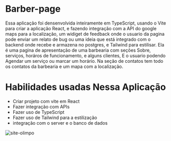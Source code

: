 # Barber-page

Essa aplicação foi densenvolvida inteiramente em TypeScript, usando o Vite para criar a aplicação React, e fazendo integração com a API do google maps 
para a localização, um widiget de feedback onde o usuario da pagina pode enviar um relato de bug ou uma ideia que está integrado com o backend onde recebe e armazena no postgres, e Tailwind para estilisar.
Ela é uma pagina de apresentação de uma barbearia com seções Sobre, serviços, horáros de funcionamento, e alguns clientes,
E o usuario podendo Agendar um serviço ou marcar um horário.
Na seção de contatos tem todo os contatos da barbearia e um mapa com a localização.


# Habilidades usadas Nessa Aplicação

- Criar projeto com vite em React
- Fazer integração com APIs
- Fazer uso de TypeScript
- Fazer uso de Tailwind para a estilização
- integração com o server e o banco de dados


![site-olimpo](https://user-images.githubusercontent.com/95758505/172372642-d069af67-4dd8-40d9-b939-9e66a921495b.png)
